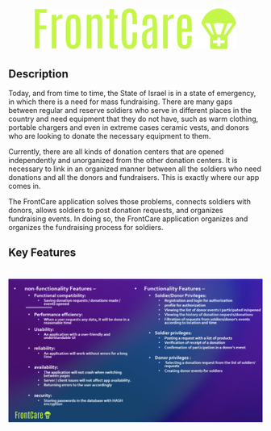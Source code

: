 
<h1 align="center">
  <img src="https://raw.githubusercontent.com/Ely6899/FrontCare/master/frontcare-high-resolution-logo-transparent.png" alt="FrontCare" width="400">
</h1>

## Description
Today, and from time to time, the State of Israel is in a state of emergency, in which there is a need for mass fundraising. There are many gaps between regular and reserve soldiers who serve in different places in the country and need equipment that they do not have, such as warm clothing, portable chargers and even in extreme cases ceramic vests, and donors who are looking to donate the necessary equipment to them.

Currently, there are all kinds of donation centers that are opened independently and unorganized from the other donation centers. It is necessary to link in an organized manner between all the soldiers who need donations and all the donors and fundraisers. This is exactly where our app comes in.

The FrontCare application solves those problems, connects soldiers with donors, allows soldiers to post donation requests, and organizes fundraising events. In doing so, the FrontCare application organizes and organizes the fundraising process for soldiers.




## Key Features

<h1 align="center">
  <img src="https://raw.githubusercontent.com/Ely6899/FrontCare/master/Features_description.PNG" width="800">
</h1>






